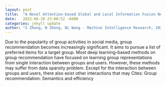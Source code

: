 ```yaml
---
layout: post
title:  "A Novel Attention-based Global and Local Information Fusion Neural Network for Group Recommendation"
date:   2022-06-20 23:00:52 -0400
categories: jekyll update
author: "S Zhang, N Zheng, DL Wang - Machine Intelligence Research, 2022"
---
```

Due to the popularity of group activities in social media, group recommendation becomes increasingly significant. It aims to pursue a list of preferred items for a target group. Most deep learning-based methods on group recommendation have focused on learning group representations from single interaction between groups and users. However, these methods may suffer from data sparsity problem. Except for the interaction between groups and users, there also exist other interactions that may  Cites: Group recommendation: Semantics and efficiency